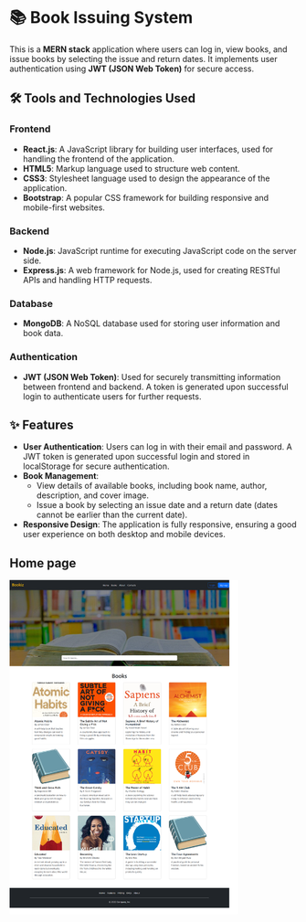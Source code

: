 # 📚 Book Issuing System

This is a **MERN stack** application where users can log in, view books, and issue books by selecting the issue and return dates. It implements user authentication using **JWT (JSON Web Token)** for secure access.

## 🛠 Tools and Technologies Used

### Frontend
- **React.js**: A JavaScript library for building user interfaces, used for handling the frontend of the application.
- **HTML5**: Markup language used to structure web content.
- **CSS3**: Stylesheet language used to design the appearance of the application.
- **Bootstrap**: A popular CSS framework for building responsive and mobile-first websites.

### Backend
- **Node.js**: JavaScript runtime for executing JavaScript code on the server side.
- **Express.js**: A web framework for Node.js, used for creating RESTful APIs and handling HTTP requests.

### Database
- **MongoDB**: A NoSQL database used for storing user information and book data.

### Authentication
- **JWT (JSON Web Token)**: Used for securely transmitting information between frontend and backend. A token is generated upon successful login to authenticate users for further requests.

## ✨ Features

- **User Authentication**: Users can log in with their email and password. A JWT token is generated upon successful login and stored in localStorage for secure authentication.
- **Book Management**: 
  - View details of available books, including book name, author, description, and cover image.
  - Issue a book by selecting an issue date and a return date (dates cannot be earlier than the current date).
- **Responsive Design**: The application is fully responsive, ensuring a good user experience on both desktop and mobile devices.


## Home page

<img src="home.png" alt="Assignment 5" width="400"/>
